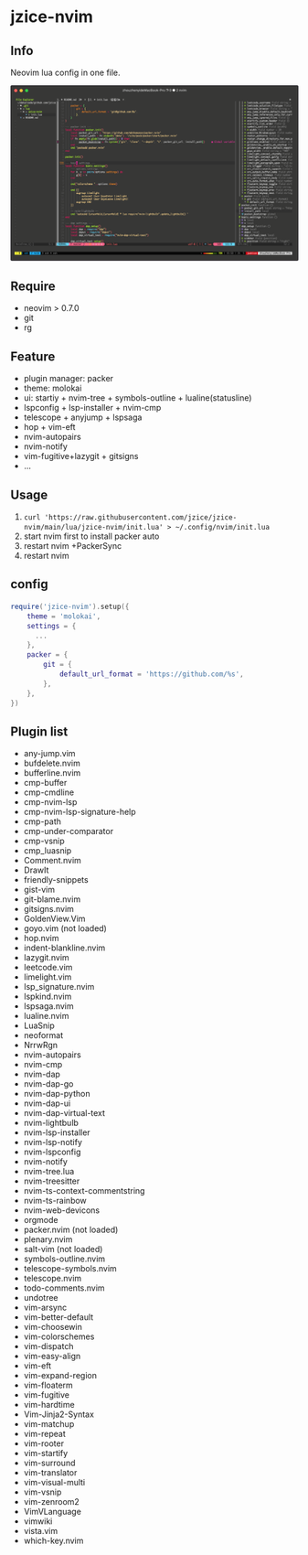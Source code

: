 # jzice-nvim

## Info

Neovim lua config in one file.

![pic1](./img/pic1.png)

## Require

* neovim > 0.7.0
* git
* rg

## Feature

* plugin manager: packer
* theme: molokai
* ui: startiy + nvim-tree + symbols-outline + lualine(statusline)
* lspconfig + lsp-installer + nvim-cmp
* telescope + anyjump + lspsaga
* hop + vim-eft
* nvim-autopairs
* nvim-notify
* vim-fugitive+lazygit + gitsigns
* ...

## Usage

1. `curl 'https://raw.githubusercontent.com/jzice/jzice-nvim/main/lua/jzice-nvim/init.lua' > ~/.config/nvim/init.lua`
2. start nvim first to install packer auto
3. restart nvim +PackerSync
4. restart nvim

## config

```lua
require('jzice-nvim').setup({
    theme = 'molokai',
    settings = {
      ...
    },
    packer = {
        git = {
            default_url_format = 'https://github.com/%s',
        },
    },
})
```


## Plugin list

* any-jump.vim
* bufdelete.nvim
* bufferline.nvim
* cmp-buffer
* cmp-cmdline
* cmp-nvim-lsp
* cmp-nvim-lsp-signature-help
* cmp-path
* cmp-under-comparator
* cmp-vsnip
* cmp_luasnip
* Comment.nvim
* DrawIt
* friendly-snippets
* gist-vim
* git-blame.nvim
* gitsigns.nvim
* GoldenView.Vim
* goyo.vim (not loaded)
* hop.nvim
* indent-blankline.nvim
* lazygit.nvim
* leetcode.vim
* limelight.vim
* lsp_signature.nvim
* lspkind.nvim
* lspsaga.nvim
* lualine.nvim
* LuaSnip
* neoformat
* NrrwRgn
* nvim-autopairs
* nvim-cmp
* nvim-dap
* nvim-dap-go
* nvim-dap-python
* nvim-dap-ui
* nvim-dap-virtual-text
* nvim-lightbulb
* nvim-lsp-installer
* nvim-lsp-notify
* nvim-lspconfig
* nvim-notify
* nvim-tree.lua
* nvim-treesitter
* nvim-ts-context-commentstring
* nvim-ts-rainbow
* nvim-web-devicons
* orgmode
* packer.nvim (not loaded)
* plenary.nvim
* salt-vim (not loaded)
* symbols-outline.nvim
* telescope-symbols.nvim
* telescope.nvim
* todo-comments.nvim
* undotree
* vim-arsync
* vim-better-default
* vim-choosewin
* vim-colorschemes
* vim-dispatch 
* vim-easy-align
* vim-eft
* vim-expand-region
* vim-floaterm
* vim-fugitive
* vim-hardtime
* Vim-Jinja2-Syntax 
* vim-matchup
* vim-repeat
* vim-rooter
* vim-startify
* vim-surround
* vim-translator
* vim-visual-multi
* vim-vsnip
* vim-zenroom2
* VimVLanguage
* vimwiki
* vista.vim 
* which-key.nvim

